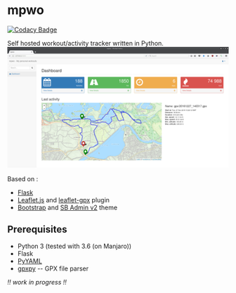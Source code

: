 # mpwo

[![Codacy Badge](https://api.codacy.com/project/badge/Grade/45d64b31e37e4890a239b8298e66a011)](https://www.codacy.com/app/SamR1/mpwo?utm_source=github.com&utm_medium=referral&utm_content=SamR1/mpwo&utm_campaign=badger)

Self hosted workout/activity tracker written in Python.  
![dashboard](docs/img/snapshot.png)
  
Based on :
- [Flask](http://flask.pocoo.org)
- [Leaflet.js](http://leafletjs.com/) and [leaflet-gpx](https://github.com/mpetazzoni/leaflet-gpx) plugin
- [Bootstrap](https://startbootstrap.com/) and [SB Admin v2](https://startbootstrap.com/template-overviews/sb-admin-2/) theme


## Prerequisites
- Python 3 (tested with 3.6 (on Manjaro))
- Flask
- [PyYAML](http://pyyaml.org)  
- [gpxpy](https://github.com/tkrajina/gpxpy) -- GPX file parser

_!! work in progress !!_